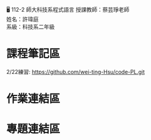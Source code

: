:desktop_computer: 112-2 師大科技系程式語言
授課教師：蔡芸琤老師<br/>
姓名：許瑋庭<br/>
系級：科技系二年級<br/>

# 課程筆記區
2/22練習: https://github.com/wei-ting-Hsu/code-PL.git
# 作業連結區
# 專題連結區
